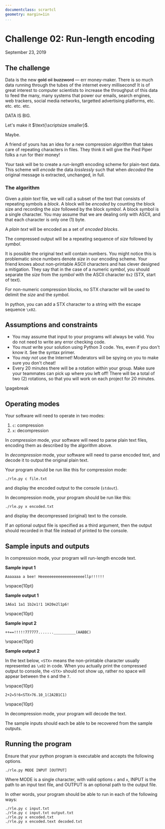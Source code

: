 ```yaml
---
documentclass: scrartcl
geometry: margin=1in
...
```


# Challenge 02: Run-length encoding

September 23, 2019

## The challenge

Data is the new ~~gold~~ ~~oil~~ ~~buzzword~~ &mdash; err money-maker.
There is so much data running through the tubes of the internet every
millisecond! It is of great interest to computer scientists to increase
the throughput of this data to feed the many, many systems that power our
emails, search engines, web trackers, social media networks, targetted
advertising platforms, etc. etc. etc. etc.

DATA IS BIG.

Let's make it $\text{\scriptsize smaller}$.

Maybe.

A friend of yours has an idea for a new compression algorithm that takes
care of repeating characters in files. They think it will give the Pied
Piper folks a run for their money!

Your task will be to create a _run-length_ encoding scheme for
plain-text data. This scheme will _encode_ the data _losslessly_
such that when _decoded_ the original message is extracted, unchanged,
in full.

### The algorithm

Given a _plain text_ file, we will call a subset of the text that
consists of repeating symbols a _block_. A block will be _encoded_ by
counting the block size and recording the _size_ followed by the block
_symbol_. A block symbol is a single character. You may assume that we
are dealing only with ASCII, and that each character is only one (1)
byte.

A _plain text_ will be encoded as a set of _encoded blocks_.

The compressed output will be a repeating sequence of _size_ followed by
_symbol_.

It is possible the original text will contain numbers. You might notice
this is problematic since numbers denote _size_ in our encoding
scheme. Your friend knows about non-printable ASCII characters and has
clever designed a mitigation. They say that in the case of a numeric
_symbol_, you should separate the _size_ from the _symbol_ with the
ASCII character `0x2` (STX, start of text).

For non-numeric compression blocks, no STX character will be used to
delimit the _size_ and the _symbol_.

In python, you can add a STX character to a string with the escape
sequence `\x02`.

## Assumptions and constraints

 - You may assume that input to your programs will always be valid.
   You do not need to write any error checking code.
 - You *must* write your solution using Python 3 code.
   Yes, even if you don't know it. See the syntax primer.
 - You *may not* use the Internet! Moderators will be spying on you to
   make sure you don't cheat!
 - Every 20 minutes there will be a rotation within your group. Make
   sure your teammates can pick up where you left off! There will be a
   total of two (2) rotations, so that you will work on each project for
   20 minutes.

\pagebreak

## Operating modes

Your software will need to operate in two modes:

 1. `c`: compression
 2. `x`: decompression

In _compression_ mode, your software will need to parse plain text
files, encoding them as described by the algorithm above.

In _decompression_ mode, your software will need to parse encoded
text, and decode it to output the original plain text.

Your program should be run like this for compression mode:

```
./rle.py c file.txt
```

and display the encoded output to the console (`stdout`).

In decompression mode, your program should be run like this:

```
./rle.py x encoded.txt
```

and display the decompressed (original) text to the console.

If an optional output file is specified as a third argument, then the
output should recorded in that file instead of printed to the console.


## Sample inputs and outputs

In compression mode, your program will run-length encode text.

**Sample input 1**

```
Aaaaaaa a bee! Heeeeeeeeeeeeeeeeeeeellp!!!!!!
```
\vspace{10pt}

**Sample output 1**

```
1A6a1 1a1 1b2e1!1 1H20e2l1p6!
```
\vspace{10pt}

**Sample input 2**

```
++==!!!!!777777.......__________(AABBC)
```
\vspace{10pt}

**Sample output 2**

In the text below, `<STX>` means the non-printable character usually
represented as `\x02` in code. When you actually print the
compressed output to console, the `<STX>` should not show up, rather
no space will appear between the `6` and the `7`.

\vspace{10pt}

```
2+2=5!6<STX>76.10_1(2A2B1C1)
```

\vspace{10pt}

In decompression mode, your program will decode the text.

The sample inputs should each be able to be recovered from the sample
outputs.

## Running the program

Ensure that your python program is executable and accepts the following
options.

```
./rle.py MODE INPUT [OUTPUT]
```

Where MODE is a single character, with valid options `c` and `x`, INPUT
is the path to an input text file, and OUTPUT is an optional path to the
output file.

In other words, your program should be able to run in each of the
following ways:

```
./rle.py c input.txt
./rle.py c input.txt output.txt
./rle.py x encoded.txt
./rle.py x encoded.text decoded.txt
```
